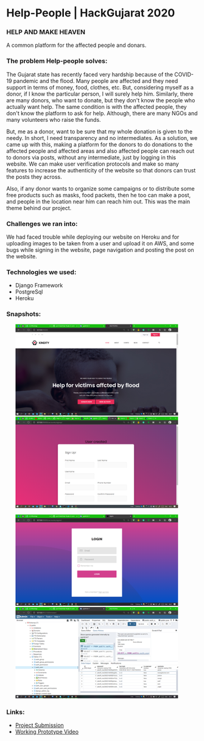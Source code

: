 # Help-People | HackGujarat 2020

### HELP AND MAKE HEAVEN
A common platform for the affected people and donars.

### The problem Help-people solves:

The Gujarat state has recently faced very hardship because of the COVID-19 pandemic and the flood. Many people are affected and they need support in terms of money, food, clothes, etc. But, considering myself as a donor, if I know the particular person, I will surely help him. Similarly, there are many donors, who want to donate, but they don't know the people who actually want help. The same condition is with the affected people, they don't know the platform to ask for help. Although, there are many NGOs and many volunteers who raise the funds.

But, me as a donor, want to be sure that my whole donation is given to the needy. In short, I need transparency and no intermediates. As a solution, we came up with this, making a platform for the donors to do donations to the affected people and affected areas and also affected people can reach out to donors via posts, without any intermediate, just by logging in this website. We can make user verification protocols and make so many features to increase the authenticity of the website so that donors can trust the posts they across.

Also, if any donor wants to organize some campaigns or to distribute some free products such as masks, food packets, then he too can make a post, and people in the location near him can reach him out. This was the main theme behind our project.

### Challenges we ran into:

We had faced trouble while deploying our website on Heroku and for uploading images to be taken from a user and upload it on AWS, and some bugs while signing in the website, page navigation and posting the post on the website.

### Technologies we used:

  - Django Framework
  - PostgreSql
  - Heroku

### Snapshots:
  <ul>
    <img src="images/homepage.png" width=427 height=240> 
    <img src="images/usercreated.png" width=427 height=240> 
  </ul>
  
  <ul>
    <img src="images/loginpage.png" width=427 height=240> 
    <img src="images/schema.png" width=427 height=240> 
  </ul>
  
### Links:

  - [Project Submission](https://devfolio.co/submissions/helppeople)
  - [Working Prototype Video](https://youtu.be/RfmxibnD430)
